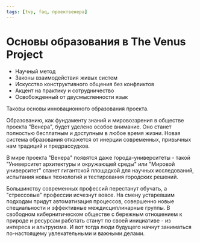 ```yaml
---
tags: [tvp, faq, проектвенера]
---
```

# Основы образования в The Venus Project

-   Научный метод
-   Законы взаимодействия живых систем
-   Искусство конструктивного общения без конфликтов
-   Акцент на практику и сотрудничество
-   Освобожденный от двусмысленности язык

Таковы основы инновационного образования проекта.

Образованию, как фундаменту знаний и мировоззрения в обществе проекта "Венера", будет уделено особое внимание. Оно станет полностью бесплатным и доступным в любое время жизни. Новая система образования откажется от инерции современных, привычных нам традиций и предрассудков.

В мире проекта "Венера" появятся даже города-университеты - такой "Университет архитектуры и окружающей среды" или "Мировой университет" станет гигантской площадкой для научных исследований, испытания новых технологий и тестирования городских решений.

Большинству современных профессий перестанут обучать, а "стрессовые" профессии исчезнут вовсе. На смену устаревшим подходам придут автоматизация процессов, совершенно новые специальности и эффективные междисциплинарные группы. В свободном кибернитическом обществе с бережным отношением к природе и ресурсам работать станут по своей инициативе - из интереса и альтруизма. И вот тогда люди будущего начнут заниматься по-настоящему увлекательными и важными делами.